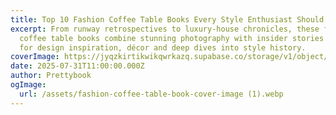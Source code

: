 ```yaml
---
title: Top 10 Fashion Coffee Table Books Every Style Enthusiast Should Own
excerpt: From runway retrospectives to luxury‑house chronicles, these fashion
  coffee table books combine stunning photography with insider stories - perfect
  for design inspiration, décor and deep dives into style history.
coverImage: https://jyqzkirtikwikqwrkazq.supabase.co/storage/v1/object/public/images//in-vogue.webp
date: 2025-07-31T11:00:00.000Z
author: Prettybook
ogImage:
  url: /assets/fashion-coffee-table-book-cover-image (1).webp
---
```

